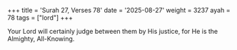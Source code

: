 +++
title = 'Surah 27, Verses 78'
date = '2025-08-27'
weight = 3237
ayah = 78
tags = ["lord"]
+++

Your Lord will certainly judge between them by His justice, for He is the Almighty, All-Knowing.